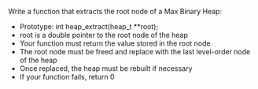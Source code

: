 Write a function that extracts the root node of a Max Binary Heap:

- Prototype: int heap_extract(heap_t **root);
- root is a double pointer to the root node of the heap
- Your function must return the value stored in the root node
- The root node must be freed and replace with the last level-order node of the heap
- Once replaced, the heap must be rebuilt if necessary
- If your function fails, return 0
